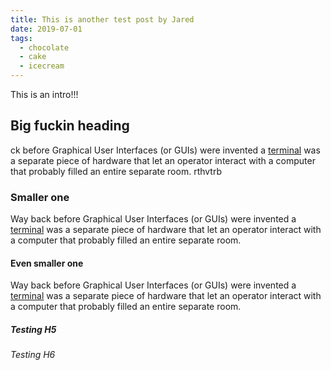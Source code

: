 ```yaml
---
title: This is another test post by Jared
date: 2019-07-01
tags:
  - chocolate
  - cake
  - icecream
---
```


This is an intro!!!

## Big fuckin heading

ck before Graphical User Interfaces (or GUIs) were invented a [terminal](https://en.wikipedia.org/wiki/Computer_terminal) was a separate piece of hardware that let an operator interact with a computer that probably filled an entire separate room. rthvtrb

### Smaller one

Way back before Graphical User Interfaces (or GUIs) were invented a [terminal](https://en.wikipedia.org/wiki/Computer_terminal) was a separate piece of hardware that let an operator interact with a computer that probably filled an entire separate room.

#### Even smaller one

Way back before Graphical User Interfaces (or GUIs) were invented a [terminal](https://en.wikipedia.org/wiki/Computer_terminal) was a separate piece of hardware that let an operator interact with a computer that probably filled an entire separate room.

##### Testing H5
###### Testing H6